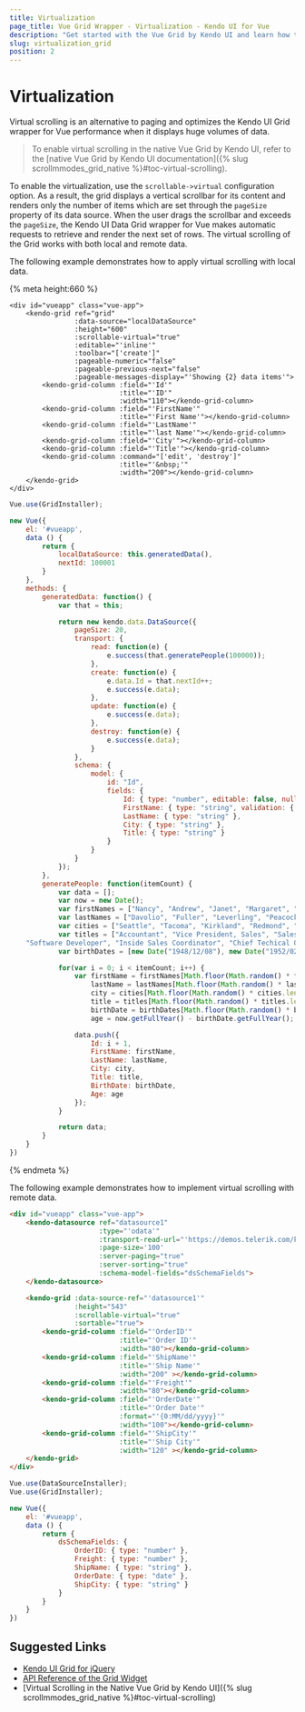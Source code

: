```yaml
---
title: Virtualization
page_title: Vue Grid Wrapper - Virtualization - Kendo UI for Vue
description: "Get started with the Vue Grid by Kendo UI and learn how to configure its virtualization functionality."
slug: virtualization_grid
position: 2
---
```


# Virtualization

Virtual scrolling is an alternative to paging and optimizes the Kendo UI Grid wrapper for Vue performance when it displays huge volumes of data.

> To enable virtual scrolling in the native Vue Grid by Kendo UI, refer to the [native Vue Grid by Kendo UI documentation]({% slug scrollmmodes_grid_native %}#toc-virtual-scrolling).

To enable the virtualization, use the `scrollable->virtual` configuration option. As a result, the grid displays a vertical scrollbar for its content and renders only the number of items which are set through the `pageSize` property of its data source. When the user drags the scrollbar and exceeds the `pageSize`, the Kendo UI Data Grid wrapper for Vue makes automatic requests to retrieve and render the next set of rows. The virtual scrolling of the Grid works with both local and remote data.

The following example demonstrates how to apply virtual scrolling with local data.

{% meta height:660 %}
```html-preview
<div id="vueapp" class="vue-app">
    <kendo-grid ref="grid"
                :data-source="localDataSource"
                :height="600"
                :scrollable-virtual="true"
                :editable="'inline'"
                :toolbar="['create']"
                :pageable-numeric="false"
                :pageable-previous-next="false"
                :pageable-messages-display="'Showing {2} data items'">
        <kendo-grid-column :field="'Id'"
                           :title="'ID'"
                           :width="110"></kendo-grid-column>
        <kendo-grid-column :field="'FirstName'"
                           :title="'First Name'"></kendo-grid-column>
        <kendo-grid-column :field="'LastName'"
                           :title="'last Name'"></kendo-grid-column>
        <kendo-grid-column :field="'City'"></kendo-grid-column>
        <kendo-grid-column :field="'Title'"></kendo-grid-column>
        <kendo-grid-column :command="['edit', 'destroy']"
                           :title="'&nbsp;'"
                           :width="200"></kendo-grid-column>
    </kendo-grid>
</div>
```
```js
Vue.use(GridInstaller);

new Vue({
    el: '#vueapp',
    data () {
        return {
            localDataSource: this.generatedData(),
            nextId: 100001
        }
    },
    methods: {
        generatedData: function() {
            var that = this;

            return new kendo.data.DataSource({
                pageSize: 20,
                transport: {
                    read: function(e) {
                        e.success(that.generatePeople(100000));
                    },
                    create: function(e) {
                        e.data.Id = that.nextId++;
                        e.success(e.data);
                    },
                    update: function(e) {
                        e.success(e.data);
                    },
                    destroy: function(e) {
                        e.success(e.data);
                    }
                },
                schema: {
                    model: {
                        id: "Id",
                        fields: {
                            Id: { type: "number", editable: false, nullable: true },
                            FirstName: { type: "string", validation: { required: true } },
                            LastName: { type: "string" },
                            City: { type: "string" },
                            Title: { type: "string" }
                        }
                    }
                }
            });
        },
        generatePeople: function(itemCount) {
            var data = [];
            var now = new Date();
            var firstNames = ["Nancy", "Andrew", "Janet", "Margaret", "Steven", "Michael", "Robert", "Laura", "Anne", "Nige"];
            var lastNames = ["Davolio", "Fuller", "Leverling", "Peacock", "Buchanan", "Suyama", "King", "Callahan", "Dodsworth", "White"];
            var cities = ["Seattle", "Tacoma", "Kirkland", "Redmond", "London", "Philadelphia", "New York", "Seattle", "London", "Boston"];
            var titles = ["Accountant", "Vice President, Sales", "Sales Representative", "Technical Support", "Sales Manager", "Web Designer",
    "Software Developer", "Inside Sales Coordinator", "Chief Techical Officer", "Chief Execute Officer"];
            var birthDates = [new Date("1948/12/08"), new Date("1952/02/19"), new Date("1963/08/30"), new Date("1937/09/19"), new Date("1955/03/04"), new Date("1963/07/02"), new Date("1960/05/29"), new Date("1958/01/09"), new Date("1966/01/27"), new Date("1966/03/27")];

            for(var i = 0; i < itemCount; i++) {
                var firstName = firstNames[Math.floor(Math.random() * firstNames.length)],
                    lastName = lastNames[Math.floor(Math.random() * lastNames.length)],
                    city = cities[Math.floor(Math.random() * cities.length)],
                    title = titles[Math.floor(Math.random() * titles.length)],
                    birthDate = birthDates[Math.floor(Math.random() * birthDates.length)],
                    age = now.getFullYear() - birthDate.getFullYear();

                data.push({
                    Id: i + 1,
                    FirstName: firstName,
                    LastName: lastName,
                    City: city,
                    Title: title,
                    BirthDate: birthDate,
                    Age: age
                });
            }

            return data;
        }
    }
})
```
{% endmeta %}

The following example demonstrates how to implement virtual scrolling with remote data.

```html
<div id="vueapp" class="vue-app">
    <kendo-datasource ref="datasource1"
                      :type="'odata'"
                      :transport-read-url="'https://demos.telerik.com/kendo-ui/service/Northwind.svc/Orders'"
                      :page-size='100'
                      :server-paging="true"
                      :server-sorting="true"
                      :schema-model-fields="dsSchemaFields">
    </kendo-datasource>

    <kendo-grid :data-source-ref="'datasource1'"
                :height="543"
                :scrollable-virtual="true"
                :sortable="true">
        <kendo-grid-column :field="'OrderID'"
                           :title="'Order ID'"
                           :width="80"></kendo-grid-column>
        <kendo-grid-column :field="'ShipName'"
                           :title="'Ship Name'"
                           :width="200" ></kendo-grid-column>
        <kendo-grid-column :field="'Freight'"
                           :width="80"></kendo-grid-column>
        <kendo-grid-column :field="'OrderDate'"
                           :title="'Order Date'"
                           :format="'{0:MM/dd/yyyy}'"
                           :width="100"></kendo-grid-column>
        <kendo-grid-column :field="'ShipCity'"
                           :title="'Ship City'"
                           :width="120" ></kendo-grid-column>
    </kendo-grid>
</div>
```
```js
Vue.use(DataSourceInstaller);
Vue.use(GridInstaller);

new Vue({
    el: '#vueapp',
    data () {
		return {
            dsSchemaFields: {
                OrderID: { type: "number" },
                Freight: { type: "number" },
                ShipName: { type: "string" },
                OrderDate: { type: "date" },
                ShipCity: { type: "string" }
            }
        }
    }
})
```

## Suggested Links

* [Kendo UI Grid for jQuery](https://docs.telerik.com/kendo-ui/controls/data-management/grid/overview)
* [API Reference of the Grid Widget](https://docs.telerik.com/kendo-ui/api/javascript/ui/grid)
* [Virtual Scrolling in the Native Vue Grid by Kendo UI]({% slug scrollmmodes_grid_native %}#toc-virtual-scrolling)
